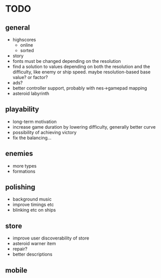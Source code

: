 # TODO
## general
* highscores
    * online
    * sorted
* story
* fonts must be changed depending on the resolution
* find a solution to values depending on both the resolution and the difficulty, like enemy or ship speed. maybe resolution-based base value? or factor?
* ads?
* better controller support, probably with nes->gamepad mapping
* asteroid labyrinth

## playability
* long-term motivation
* increase game duration by lowering difficulty, generally better curve
* possibility of achieving victory
* fix the balancing...

## enemies
* more types
* formations

## polishing
- background music
- improve timings etc
- blinking etc on ships

## store
* improve user discoverability of store
* asteroid warner item
* repair?
* better descriptions
    
## mobile
